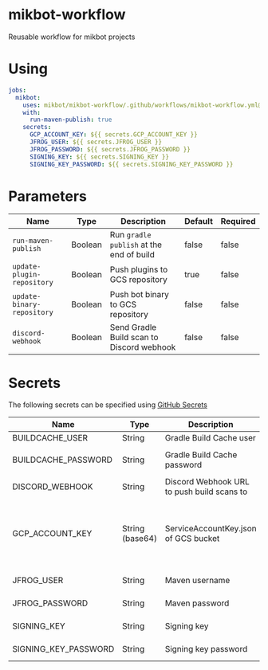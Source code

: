 # mikbot-workflow

Reusable workflow for mikbot projects

# Using

```yml
jobs:
  mikbot:
    uses: mikbot/mikbot-workflow/.github/workflows/mikbot-workflow.yml@v1.0.3
    with:
      run-maven-publish: true
    secrets:
      GCP_ACCOUNT_KEY: ${{ secrets.GCP_ACCOUNT_KEY }}
      JFROG_USER: ${{ secrets.JFROG_USER }}
      JFROG_PASSWORD: ${{ secrets.JFROG_PASSWORD }}
      SIGNING_KEY: ${{ secrets.SIGNING_KEY }}
      SIGNING_KEY_PASSWORD: ${{ secrets.SIGNING_KEY_PASSWORD }}
```

# Parameters

| Name                       | Type    | Description                               | Default | Required |
|----------------------------|---------|-------------------------------------------|---------|----------|
| `run-maven-publish`        | Boolean | Run `gradle publish` at the end of build  | false   | false    |
| `update-plugin-repository` | Boolean | Push plugins to GCS repository            | true    | false    |
| `update-binary-repository` | Boolean | Push bot binary to GCS repository         | false   | false    |
| `discord-webhook`          | Boolean | Send Gradle Build scan to Discord webhook | false   | false    |

# Secrets

The following secrets can be specified
using [GitHub Secrets](https://docs.github.com/de/actions/security-guides/encrypted-secrets)

| Name                 | Type            | Description                                | Default | Required                                                            |
|----------------------|-----------------|--------------------------------------------|---------|---------------------------------------------------------------------|
| BUILDCACHE_USER      | String          | Gradle Build Cache user                    | null    | false                                                               |
| BUILDCACHE_PASSWORD  | String          | Gradle Build Cache password                | null    | if `BUILDCACHE_USER` is specified                                   |
| DISCORD_WEBHOOK      | String          | Discord Webhook URL to push build scans to | null    | if `discord-webhook` is true                                        |
| GCP_ACCOUNT_KEY      | String (base64) | ServiceAccountKey.json of GCS bucket       | null    | if `update-plugin-repository` or `update-binary-repository  is true |
| JFROG_USER           | String          | Maven username                             | null    | if `run-maven-publish` is true                                      |
| JFROG_PASSWORD       | String          | Maven password                             | null    | if `run-maven-publish` is true                                      |
| SIGNING_KEY          | String          | Signing key                                | null    | if `run-maven-publish` is true                                      |
| SIGNING_KEY_PASSWORD | String          | Signing key password                       | null    | if `run-maven-publish` is true                                      |
